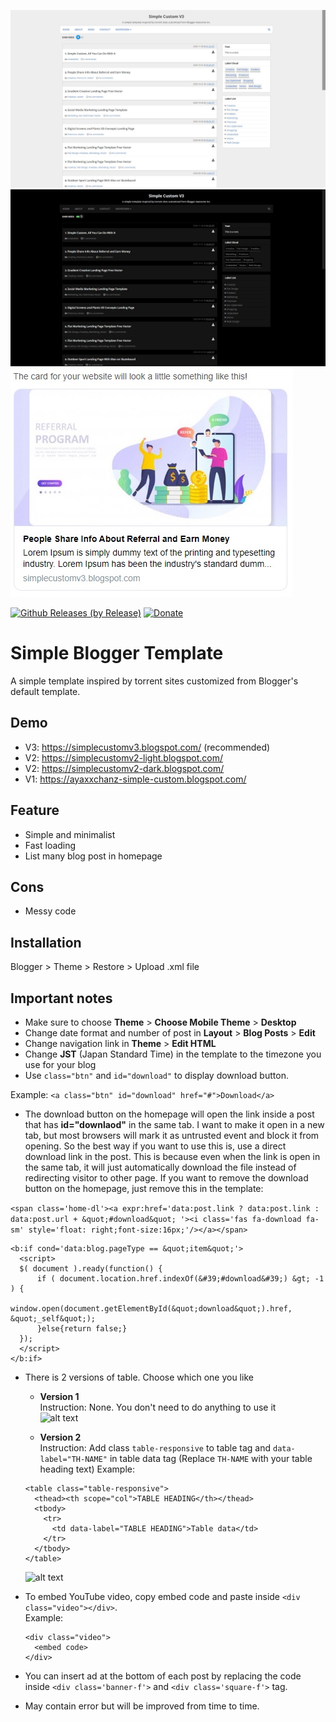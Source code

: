 ![alt text](https://github.com/ayaxxchanz/SimpleBloggerTemplate/blob/master/screenshots/v3.jpg)
![alt text](https://github.com/ayaxxchanz/SimpleBloggerTemplate/blob/master/screenshots/v3-2.jpg)
![alt text](https://github.com/ayaxxchanz/SimpleBloggerTemplate/blob/master/screenshots/v3-3.jpg)

[![Github Releases (by Release)](https://img.shields.io/github/downloads/ayaxxchanz/SimpleBloggerTemplate/v3.1.0/total.svg)](https://github.com/ayaxxchanz/SimpleBloggerTemplate/releases/tag/v3.1.0)
[![Donate](https://img.shields.io/badge/Donate-PayPal-green.svg)](https://www.paypal.com/paypalme/AliyaHudi)

# Simple Blogger Template
A simple template inspired by torrent sites customized from Blogger's default template.

## Demo
- V3: https://simplecustomv3.blogspot.com/ (recommended)
- V2: https://simplecustomv2-light.blogspot.com/
- V2: https://simplecustomv2-dark.blogspot.com/
- V1: https://ayaxxchanz-simple-custom.blogspot.com/

## Feature
- Simple and minimalist
- Fast loading
- List many blog post in homepage

## Cons
- Messy code

## Installation
Blogger > Theme > Restore > Upload .xml file

## Important notes
- Make sure to choose **Theme** > **Choose Mobile Theme** > **Desktop**
- Change date format and number of post in **Layout** > **Blog Posts** > **Edit**
- Change navigation link in **Theme** > **Edit HTML** 
- Change **JST** (Japan Standard Time) in the template to the timezone you use for your blog
- Use ``` class="btn" ``` and ``` id="download" ``` to display download button.

Example: ```<a class="btn" id="download" href="#">Download</a>```
- The download button on  the homepage will open the link inside a post that has **id="downlaod"** in the same tab. I want to make it open in a new tab, but most browsers will mark it as untrusted event and block it from opening. So the best way if you want to use this is, use a direct download link in the post. This is because even when the link is open in the same tab, it will just automatically download the file instead of redirecting visitor to other page. If you want to remove the download button on the homepage, just remove this in the template:

```<span class='home-dl'><a expr:href='data:post.link ? data:post.link : data:post.url + &quot;#download&quot; '><i class='fas fa-download fa-sm' style='float: right;font-size:16px;'/></a></span>```

```
<b:if cond='data:blog.pageType == &quot;item&quot;'>
  <script>
  $( document ).ready(function() {
      if ( document.location.href.indexOf(&#39;#download&#39;) &gt; -1 ) {
          window.open(document.getElementById(&quot;download&quot;).href, &quot;_self&quot;);
      }else{return false;}
  });
  </script>
</b:if>
```
- There is 2 versions of table. Choose which one you like
    - **Version 1**  
    Instruction: None. You don't need to do anything to use it  
    ![alt text](https://github.com/ayaxxchanz/SimpleBloggerTemplate/blob/master/screenshots/gif1.gif)

    - **Version 2**  
    Instruction: Add class ```table-responsive``` to table tag and ```data-label="TH-NAME"``` in table data tag (Replace ```TH-NAME``` with your table heading text)
    Example:
    ```
    <table class="table-responsive">
      <thead><th scope="col">TABLE HEADING</th></thead>
      <tbody>
        <tr>
          <td data-label="TABLE HEADING">Table data</td>
        </tr>
      </tbody>
    </table>
    ```
    ![alt text](https://github.com/ayaxxchanz/SimpleBloggerTemplate/blob/master/screenshots/v3-4.jpg)  

- To embed YouTube video, copy embed code and paste inside ```<div class="video"></div>```.  
  Example:  
  ```
  <div class="video">
    <embed code>
  </div>
  ```
- You can insert ad at the bottom of each post by replacing the code inside ```<div class='banner-f'>``` and ```<div class='square-f'>``` tag.
- May contain error but will be improved from time to time.
